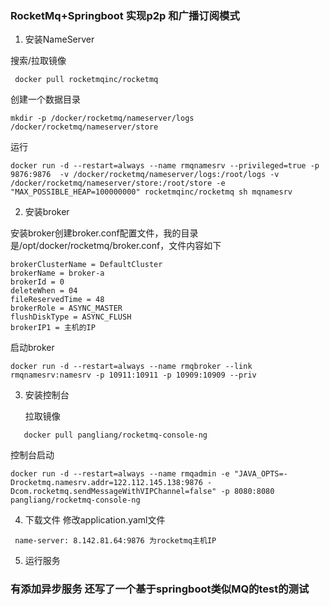 ### RocketMq+Springboot 实现p2p 和广播订阅模式
1. 安装NameServer

 搜索/拉取镜像
```
 docker pull rocketmqinc/rocketmq
```
 创建一个数据目录
```
mkdir -p /docker/rocketmq/nameserver/logs /docker/rocketmq/nameserver/store
```
 运行
```
docker run -d --restart=always --name rmqnamesrv --privileged=true -p 9876:9876  -v /docker/rocketmq/nameserver/logs:/root/logs -v /docker/rocketmq/nameserver/store:/root/store -e "MAX_POSSIBLE_HEAP=100000000" rocketmqinc/rocketmq sh mqnamesrv
```
2. 安装broker

安装broker创建broker.conf配置文件，我的目录是/opt/docker/rocketmq/broker.conf，文件内容如下
```
brokerClusterName = DefaultCluster
brokerName = broker-a
brokerId = 0
deleteWhen = 04
fileReservedTime = 48
brokerRole = ASYNC_MASTER
flushDiskType = ASYNC_FLUSH
brokerIP1 = 主机的IP
```
启动broker
```
docker run -d --restart=always --name rmqbroker --link rmqnamesrv:namesrv -p 10911:10911 -p 10909:10909 --priv
```
3. 安装控制台


   拉取镜像
```
   docker pull pangliang/rocketmq-console-ng
```
控制台启动
```
docker run -d --restart=always --name rmqadmin -e "JAVA_OPTS=-Drocketmq.namesrv.addr=122.112.145.138:9876 -Dcom.rocketmq.sendMessageWithVIPChannel=false" -p 8080:8080 pangliang/rocketmq-console-ng
```
4. 下载文件
修改application.yaml文件
```
 name-server: 8.142.81.64:9876 为rocketmq主机IP
```
5. 运行服务

### 有添加异步服务 还写了一个基于springboot类似MQ的test的测试

